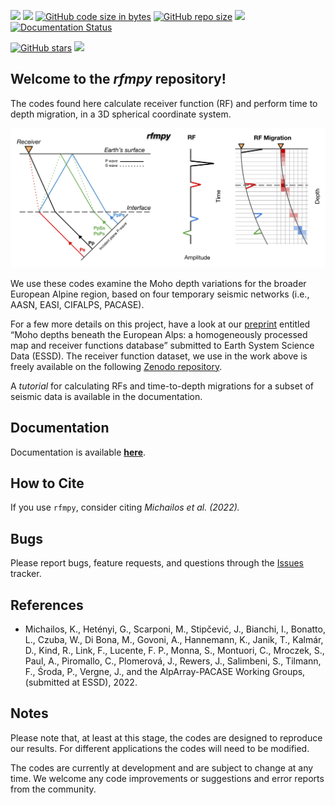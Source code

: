 [![](https://img.shields.io/github/last-commit/kemichai/rfmpy)]()
[![](https://img.shields.io/github/commit-activity/m/kemichai/rfmpy)]()
[![GitHub code size in bytes](https://img.shields.io/github/languages/code-size/kemichai/rfmpy)]()
[![GitHub repo size](https://img.shields.io/github/repo-size/kemichai/rfmpy)]()
[![](https://img.shields.io/github/license/kemichai/rfmpy)]()
[![Documentation Status](https://readthedocs.org/projects/rfmpy/badge/?version=latest)](https://rfmpy.readthedocs.io/en/latest/?badge=latest)

[![GitHub stars](https://img.shields.io/github/stars/kemichai/rfmpy?style=social)]()
[![](https://img.shields.io/github/forks/kemichai/rfmpy?style=social)]()

Welcome to the *rfmpy* repository! 
---
The codes found here calculate receiver function (RF) and 
perform time to depth migration, in a 3D spherical coordinate system. 

![My Image](docs/images/RFM_logo_alt.png)

We use these codes examine the Moho depth variations for the broader European
Alpine region, based on four temporary seismic networks (i.e., AASN, EASI, CIFALPS, PACASE).

For a few more details on this project, have a look at our 
[preprint](https://essd.copernicus.org/preprints/essd-2022-397/) entitled 
“Moho depths beneath the European Alps: a homogeneously processed map and receiver functions database” 
submitted to Earth System Science Data (ESSD). The receiver function dataset, we use in 
the work above is freely available on the following [Zenodo repository](https://zenodo.org/record/7331684).


A *tutorial* for calculating RFs and time-to-depth migrations for a
subset of seismic data is available in the documentation. 


Documentation
------------
Documentation is available **[here](https://rfmpy.readthedocs.io)**.


How to Cite
------------
If you use `rfmpy`, consider citing _Michailos et al. (2022)._

Bugs
------------
Please report bugs, feature requests, and questions through the [Issues](https://github.com/kemichai/rfmpy/issues "rfmpy Issues tracker") tracker.

References
------------
- Michailos, K., Hetényi, G., Scarponi, M., Stipčević, J., Bianchi, I., Bonatto, L.,
  Czuba, W., Di Bona, M., Govoni, A., Hannemann, K., Janik, T., Kalmár, D., Kind, R.,
  Link, F., Lucente, F. P., Monna, S., Montuori, C., Mroczek, S., Paul, A.,
  Piromallo, C., Plomerová, J., Rewers, J., Salimbeni, S., Tilmann, F., Środa, P.,
  Vergne, J., and the AlpArray-PACASE Working Groups, (submitted at ESSD), 2022.


Notes
------------
Please note that, at least at this stage, the codes are designed to reproduce our results.
For different applications the codes will need to be modified.

The codes are currently at development and are subject to 
change at any time. We welcome any code improvements or suggestions 
and error reports from the community. 
